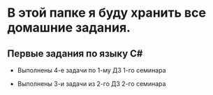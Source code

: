 # В этой папке я буду хранить все домашние задания. 

## Первые задания по языку С#

* Выполнены 4-е задачи по 1-му ДЗ 1-го семинара

* Выполнены 3-и задачи из 2-го ДЗ 2-го семинара